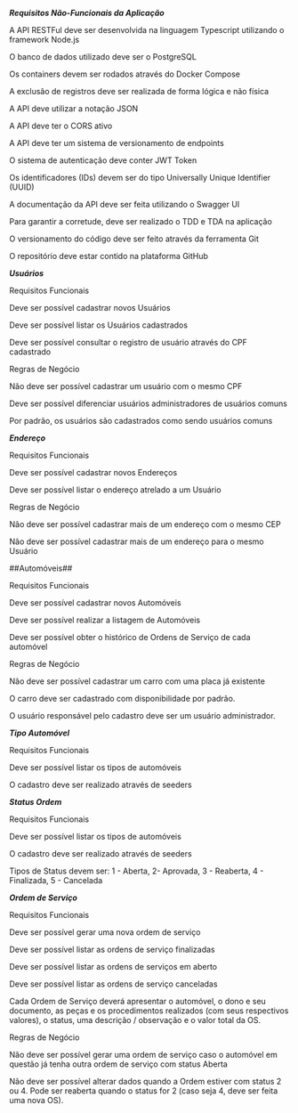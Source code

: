 ***Requisitos Não-Funcionais da Aplicação***

A API RESTFul deve ser desenvolvida na linguagem Typescript utilizando o framework Node.js

O banco de dados utilizado deve ser o PostgreSQL

Os containers devem ser rodados através do Docker Compose

A exclusão de registros deve ser realizada de forma lógica e não física

A API deve utilizar a notação JSON

A API deve ter o CORS ativo

A API deve ter um sistema de versionamento de endpoints

O sistema de autenticação deve conter JWT Token

Os identificadores (IDs) devem ser do tipo Universally Unique Identifier (UUID)

A documentação da API deve ser feita utilizando o Swagger UI

Para garantir a corretude, deve ser realizado o TDD e TDA na aplicação

O versionamento do código deve ser feito através da ferramenta Git

O repositório deve estar contido na plataforma GitHub


***Usuários***

Requisitos Funcionais

Deve ser possível cadastrar novos Usuários

Deve ser possível listar os Usuários cadastrados

Deve ser possível consultar o registro de usuário através do CPF cadastrado


Regras de Negócio

Não deve ser possível cadastrar um usuário com o mesmo CPF

Deve ser possível diferenciar usuários administradores de usuários comuns

Por padrão, os usuários são cadastrados como sendo usuários comuns


***Endereço***

Requisitos Funcionais

Deve ser possível cadastrar novos Endereços

Deve ser possível listar o endereço atrelado a um Usuário


Regras de Negócio

Não deve ser possível cadastrar mais de um endereço com o mesmo CEP

Não deve ser possível cadastrar mais de um endereço para o mesmo Usuário


##Automóveis##

Requisitos Funcionais

Deve ser possível cadastrar novos Automóveis

Deve ser possível realizar a listagem de Automóveis

Deve ser possível obter o histórico de Ordens de Serviço de cada automóvel


Regras de Negócio

Não deve ser possível cadastrar um carro com uma placa já existente

O carro deve ser cadastrado com disponibilidade por padrão. 

O usuário responsável pelo cadastro deve ser um usuário administrador.



***Tipo Automóvel***

Requisitos Funcionais

Deve ser possível listar os tipos de automóveis

O cadastro deve ser realizado através de seeders



***Status Ordem***

Requisitos Funcionais

Deve ser possível listar os tipos de automóveis

O cadastro deve ser realizado através de seeders

Tipos de Status devem ser: 1 - Aberta, 2- Aprovada, 3 - Reaberta, 4 - Finalizada, 5 - Cancelada



***Ordem de Serviço***

Requisitos Funcionais

Deve ser possível gerar uma nova ordem de serviço

Deve ser possível listar as ordens de serviço finalizadas

Deve ser possível listar as ordens de serviços em aberto

Deve ser possível listar as ordens de serviço canceladas

Cada Ordem de Serviço deverá apresentar o automóvel, o dono e seu documento, as peças e os procedimentos realizados (com seus respectivos valores), o status, uma descrição / observação e o valor total da OS. 


Regras de Negócio

Não deve ser possível gerar uma ordem de serviço caso o automóvel em questão já tenha outra ordem de serviço com status Aberta

Não deve ser possível alterar dados quando a Ordem estiver com status 2 ou 4. Pode ser reaberta quando o status for 2 (caso seja 4, deve ser feita uma nova OS).

